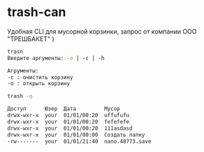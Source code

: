 # trash-can
Удобная CLI для мусорной корзинки, запрос от компании OOO "ТРЕШБАКЕТ" )
```bash
trasn
Введите аргументы: -o | -c | -h
```
```bash
Агрументы: 
-c : очистить корзину
-o : открыть корзину
```
```bash
trash -o

Доступ      Юзер  Дата         Мусор            
drwx-wxr-x  your  01/01/00:20  uffufufu         
drwx-wxr-x  your  01/01/00:20  fefefefe         
drwx-wxr-x  your  01/01/00:20  111asdasd        
drwx-wxr-x  your  01/01/00:00  Создать папку
-rw-------  your  01/01/21:40  nano.48773.save
```
